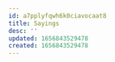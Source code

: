 ```yaml
---
id: a7pplyfqwh6k0ciavocaat8
title: Sayings
desc: ''
updated: 1656843529478
created: 1656843529478
---
```


